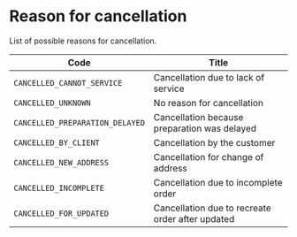 # Reason for cancellation

List of possible reasons for cancellation.

Code | Title
---------|----------
 `CANCELLED_CANNOT_SERVICE`|Cancellation due to lack of service
 `CANCELLED_UNKNOWN`|No reason for cancellation
 `CANCELLED_PREPARATION_DELAYED`|Cancellation because preparation was delayed
 `CANCELLED_BY_CLIENT`|Cancellation by the customer
 `CANCELLED_NEW_ADDRESS`|Cancellation for change of address
 `CANCELLED_INCOMPLETE `|Cancellation due to incomplete order
  `CANCELLED_FOR_UPDATED`|Cancellation due to recreate order after updated 